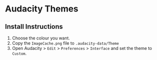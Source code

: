 # Audacity Themes

## Install Instructions

1. Choose the colour you want.
2. Copy the `ImageCache.png` file to `.audacity-data/Theme`
3. Open Audacity > `Edit` > `Preferences` > `Interface` and set the theme to `Custom`.


